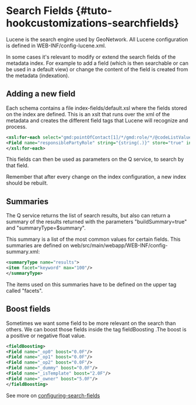 # Search Fields {#tuto-hookcustomizations-searchfields}

Lucene is the search engine used by GeoNetwork. All Lucene configuration is defined in WEB-INF/config-lucene.xml.

In some cases it's relevant to modify or extend the search fields of the metadata index. For example to add a field (which is then searchable or can be used in a default view) or change the content of the field is created from the metadata (indexation).

## Adding a new field

Each schema contains a file index-fields/default.xsl where the fields stored on the index are defined. This is an xslt that runs over the xml of the metadata and creates the different field tags that Lucene will recognize and process.

``` xml
<xsl:for-each select="gmd:pointOfContact[1]/*/gmd:role/*/@codeListValue">
<Field name="responsiblePartyRole" string="{string(.)}" store="true" index="true"/>
</xsl:for-each>
```

This fields can then be used as parameters on the Q service, to search by that field.

Remember that after every change on the index configuration, a new index should be rebuilt.

## Summaries

The Q service returns the list of search results, but also can return a summary of the results returned with the parameters "buildSummary=true" and "summaryType=\$summary".

This summary is a list of the most common values for certain fields. This summaries are defined on web/src/main/webapp/WEB-INF/config-summary.xml:

``` xml
<summaryType name="results">
<item facet="keyword" max="100"/>
</summaryType>
```

The items used on this summaries have to be defined on the upper tag called "facets".

## Boost fields

Sometimes we want some field to be more relevant on the search than others. We can boost those fields inside the tag fieldBoosting .The boost is a positive or negative float value.

``` xml
<fieldBoosting>
<Field name="_op0" boost="0.0F"/>
<Field name="_op1" boost="0.0F"/>
<Field name="_op2" boost="0.0F"/>
<Field name="_dummy" boost="0.0F"/>
<Field name="_isTemplate" boost="2.0F"/>
<Field name="_owner" boost="5.0F"/>
</fieldBoosting>
```

See more on [configuring-search-fields](configuring-search-fields.md)
